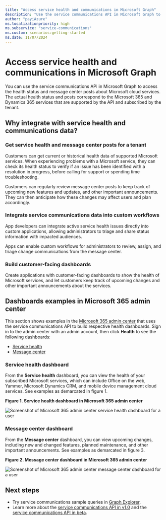 ```yaml
---
title: "Access service health and communications in Microsoft Graph"
description: "Use the service communications API in Microsoft Graph to access the health status and message center posts about Microsoft cloud services."
author: "payiAzure"
ms.localizationpriority: high
ms.subservice: "service-communications"
ms.custom: scenarios:getting-started
ms.date: 11/07/2024
---
```


# Access service health and communications in Microsoft Graph

You can use the service communications API in Microsoft Graph to access the health status and message center posts about Microsoft cloud services. The actual health status and posts correspond to the Microsoft 365 and Dynamics 365 services that are supported by the API and subscribed by the tenant.

## Why integrate with service health and communications data?

### Get service health and message center posts for a tenant
Customers can get current or historical health data of supported Microsoft services. When experiencing problems with a Microsoft service, they can check its health status to verify if an issue has been identified with a resolution in progress, before calling for support or spending time troubleshooting. 

Customers can regularly review message center posts to keep track of upcoming new features and updates, and other important announcements. They can then anticipate how these changes may affect users and plan accordingly.

### Integrate service communications data into custom workflows
App developers can integrate active service health issues directly into custom applications, allowing administrators to triage and share status information with impacted audiences.

Apps can enable custom workflows for administrators to review, assign, and triage change communications from the message center.

### Build customer-facing dashboards

Create applications with customer-facing dashboards to show the health of Microsoft services, and let customers keep track of upcoming changes and other important announcements about the services.


## Dashboards examples in Microsoft 365 admin center
This section shows examples in the [Microsoft 365 admin center](https://admin.microsoft.com/Adminportal/Home?source=applauncher#/homepage) that uses the service communications API to build respective health dashboards. Sign in to the admin center with an admin account, then click **Health** to see the following dashboards:
- [Service health](#service-health-dashboard)
- [Message center](#message-center-dashboard)

### Service health dashboard

From the **Service health** dashboard, you can view the health of your subscribed Microsoft services, which can include Office on the web, Yammer, Microsoft Dynamics CRM, and mobile device management cloud services. See examples as demarcated in figure 1.

**Figure 1. Service health dashboard in Microsoft 365 admin center**

![Screenshot of Microsoft 365 admin center service health dashboard for a user](images/service-communications-concept-overview-admin-center-servicehealth2.png)


### Message center dashboard
From the **Message center** dashboard, you can view upcoming changes, including new and changed features, planned maintenance, and other important announcements. See examples as demarcated in figure 3.

**Figure 2. Message center dashboard in Microsoft 365 admin center**

![Screenshot of Microsoft 365 admin center message center dashboard for a user](images/service-communications-concept-overview-admin-center-messagecenter2.png)



## Next steps

- Try service communications sample queries in [Graph Explorer](https://developer.microsoft.com/graph/graph-explorer/?request=admin%2FserviceAnnouncement%2FhealthOverviews&version=v1.0).
- Learn more about the [service communications API in v1.0](/graph/api/resources/service-communications-api-overview?view=graph-rest-1.0&preserve-view=true) and the [service communications API in beta](/graph/api/resources/service-communications-api-overview?view=graph-rest-beta&preserve-view=true).

